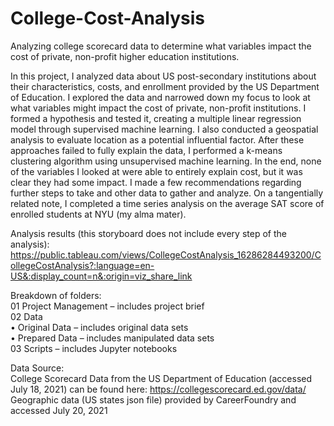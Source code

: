 # College-Cost-Analysis
Analyzing college scorecard data to determine what variables impact the cost of private, non-profit higher education institutions.

In this project, I analyzed data about US post-secondary institutions about their characteristics, costs, and enrollment provided by the US Department of Education. I explored the data and narrowed down my focus to look at what variables might impact the cost of private, non-profit institutions. I formed a hypothesis and tested it, creating a multiple linear regression model through supervised machine learning. I also conducted a geospatial analysis to evaluate location as a potential influential factor. After these approaches failed to fully explain the data, I performed a k-means clustering algorithm using unsupervised machine learning. In the end, none of the variables I looked at were able to entirely explain cost, but it was clear they had some impact. I made a few recommendations regarding further steps to take and other data to gather and analyze. On a tangentially related note, I completed a time series analysis on the average SAT score of enrolled students at NYU (my alma mater).  
  
  
Analysis results (this storyboard does not include every step of the analysis): https://public.tableau.com/views/CollegeCostAnalysis_16286284493200/CollegeCostAnalysis?:language=en-US&:display_count=n&:origin=viz_share_link  
  
Breakdown of folders:  
01 Project Management – includes project brief  
02 Data  
•	Original Data – includes original data sets  
•	Prepared Data – includes manipulated data sets  
03 Scripts – includes Jupyter notebooks  
  
  
Data Source:  
College Scorecard Data from the US Department of Education (accessed July 18, 2021) can be found here: https://collegescorecard.ed.gov/data/   
Geographic data (US states json file) provided by CareerFoundry and accessed July 20, 2021  
